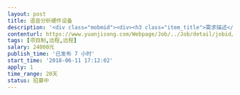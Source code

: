 ```yaml
---                
layout: post       
title: 语音分析硬件设备           
description: '<div class="mobmid"><div><h3 class="item_title">需求描述</h3><p>简单描述<br/>从一个3.5音频线接入声音（电脑或手机的喇叭），串联一个硬件，硬件再通过3.5音频连接喇叭发声，播放声音的同时，通过串口同步输出0～5的数字信号。<br/> <br/>需求内容<br/>需要设计的是一种能够分辨语音和对音频进行分析的软件或硬件，作用是分析音频，可以把输入的音频信号（喇叭 3.5音频信号）实时判断出口型。可以理解为动画片配音，当有声音输入的时候，判断是 “张嘴音”，“闭嘴音”，“撅嘴音”还是“咧嘴音” 等口型，并按时序输出结果。我们把人物说话时的口型简化为这4种动作，基本可以满足一般对话嘴部动作需求，不需要语义分析，只是语音，且不能有延迟（&lt;1ms），所以最好不要联网，本地解决。<br/> <br/>口型说明：<br/>张嘴音，比如 “啊”，“啦”，“扎”，“他”<br/>撅嘴音，比如 “读”，“我”，“罗”，“国”<br/>咧嘴音，比如 “跨”，“掐”，“斯”，“加”<br/>闭嘴音，比如 “蹦”，“爬”，“破”，“薄”<br/>其中，闭嘴音也经常是其他开口音的前置口型。<br/> <br/>目前解决方案思路：<br/>1）现在语音识别系统都采用了模式匹配的原理。录入的语音信号首先经过处理，然后特征提取，用以从语音信号波形中提取一组或几组能够描述语音信号特征的参数。特征提取之后语音特征参数和语音信息与模式库中相应模板之间对比，最匹配的就是识别结果，同步发送识别数据。<br/>2）使用讯飞或其他语音识别板，将采集的语音录制，转文字，再把文字转拼音，按拼音首字母判断口型，然后播放录制的语音，播放时根据语音波形时序发送口型数据。但这个方法会使整个播放声音延迟。<br/> <br/>人才要求<br/>有硬件开发经验，有单片机，嵌入式开发经验，有语音识别设备或智能音箱设备开发经验。<br/> <br/>参考产品<br/>手机app “活照片”<br/> <br/>设备要求<br/>功耗无要求,最好是离线。可以使用第三方设备。识别准确率不低于70%，音频识别延迟&lt;1ms<br/> <br/>完成要求<br/>测试样品5台（样品制作费用另算）<br/>完整代码和原理图，电路图，代码要求写清注译，完整说明文档</p></div><!--info end--></div>'     
contenturl: https://www.yuanjisong.com/Webpage/Job/../Job/detail/jobid/101560      
tags: [项目制,远程,远程]            
salary: 24000元          
publish_time: '已发布 7 小时'         
start_time: '2018-06-11 17:12:02'           
apply: 1                   
time_range: 20天              
status: 招募中                  
---                 
```

